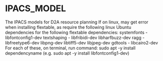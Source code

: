 # IPACS_MODEL
The IPACS models for D2A resource planning
If on linux, may get error when installing flextable, as require the following linux Ubuntu dependencies for the following flextable dependencies:
systemfonts - libfontconfig1-dev
textshaping - libfribidi-dev libharfbuzz-dev
ragg - libfreetype6-dev libpng-dev libtiff5-dev libjpeg-dev
gdtools - libcairo2-dev
For each of these, on terminal, run command: sudo apt -y install dependencyname (e.g. sudo apt -y install libfontconfig1-dev)